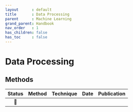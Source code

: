 ```yaml
---
layout      : default
title       : Data Processing
parent		: Machine Learning
grand_parent: Handbook
nav_order   : 1
has_children: false
has_toc     : false
---
```


# Data Processing

## Methods

| Status | Method | Technique | Date | Publication |
|:------:|--------|-----------|------|-------------|
|   📑   |        |           |      |             |
